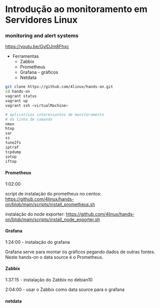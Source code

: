 # Introdução ao monitoramento em Servidores Linux

### monitoring and alert systems

<https://youtu.be/GylDJm8Fhxc>

- Ferramentas
    - Zabbix
    - Prometheus
    - Grafana - gráficos
    - Netdata

```bash
git clone https://github.com/4linux/hands-on.git
cd hands-on
vagrant status
vagrant up
vagrant ssh <virtualMachine>

# aplicativos interessantes de monitoramento
# da linha de comando
nmon
htop
sar
ss
tune2fs
iptraf
tcpdump
iotop
iftop
```

 #### Prometheus
 
1:02:00

script de instalação do prometheus no centos:
<https://github.com/4linux/hands-on/blob/main/scripts/install_prometheus.sh>

instalação do node exporter:
<https://github.com/4linux/hands-on/blob/main/scripts/install_node_exporter.sh>

#### Grafana

1:24:00 - instalação do grafana

Grafana serve para montar os gráficos pegando dados de outras fontes. Neste hands-on o data source é o Prometheus.


#### Zabbix

1:37:15 - instalação do Zabbix no debian10

2:04:00 - usar o Zabbix como data source para o grafana


#### netdata